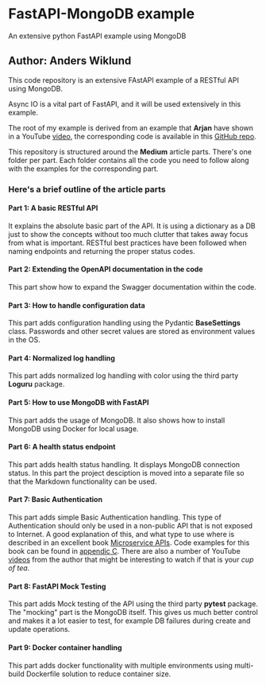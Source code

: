 # FastAPI-MongoDB example
An extensive python FastAPI example using MongoDB

## Author: Anders Wiklund

This code repository is an extensive FAstAPI example of a RESTful API using MongoDB. 

Async IO is a vital part of FastAPI, and it will be used extensively in this example.

The root of my example is derived from an example that **Arjan** have shown in a YouTube 
[video](https://www.youtube.com/watch?v=SORiTsvnU28), the corresponding code is available in this 
[GitHub repo](https://github.com/ArjanCodes/2023-fastapi). 

This repository is structured around the **Medium** article parts. There's one folder per part. Each folder 
contains all the code you need to follow along with the examples for the corresponding part.

### Here's a brief outline of the article parts

#### Part 1: A basic RESTful API
It explains the absolute basic part of the API. It is using a dictionary as a DB just to show the concepts 
without too much clutter that takes away focus from what is important. RESTful best practices have been 
followed when naming endpoints and returning the proper status codes.

#### Part 2: Extending the OpenAPI documentation in the code
This part show how to expand the Swagger documentation within the code.

#### Part 3: How to handle configuration data
This part adds configuration handling using the Pydantic **BaseSettings** class. Passwords and other 
secret values are stored as environment values in the OS. 

#### Part 4: Normalized log handling
This part adds normalized log handling with color using the third party **Loguru** package.

#### Part 5: How to use MongoDB with FastAPI
This part adds the usage of MongoDB. It also shows how to install MongoDB using Docker for local usage.

#### Part 6: A health status endpoint
This part adds health status handling. It displays MongoDB connection status. In this part the project 
desciption is moved into a separate file so that the Markdown functionality can be used.

#### Part 7: Basic Authentication
This part adds simple Basic Authentication handling. This type of Authentication should only be used in 
a non-public API that is not exposed to Internet. A good explanation of this, and what type to use where 
is described in an excellent book [Microservice APIs](https://www.manning.com/books/microservice-apis). 
Code examples for this book can be found in 
[appendic C](https://github.com/abunuwas/microservice-apis/tree/master/appendix_c/orders). There are also a number 
of YouTube [videos](https://www.youtube.com/@pinillos/videos) from the author that might be interesting to watch if 
that is your _cup of tea_.

#### Part 8: FastAPI Mock Testing
This part adds Mock testing of the API using the third party **pytest** package. The 
"mocking" part is the MongoDB itself. This gives us much better control and makes it a lot
easier to test, for example DB failures during create and update operations.

#### Part 9: Docker container handling
This part adds docker functionality with multiple environments using multi-build Dockerfile solution 
to reduce container size.
